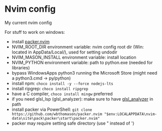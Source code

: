 # Nvim config

My current nvim config

For stuff to work on windows:

- install [packer.nvim](https://github.com/wbthomason/packer.nvim)
- NVIM_ROOT_DIR environment variable: nvim config root dir (Win: located in AppData/Local/), used for setting undodir
- NVIM_MASON_INSTALL environment variable: install location
- NVIM_PYTHON environment variable: path to python.exe (needed for libraries)
- bypass WindowsApps python3 running the Microsoft Store (might need a python3.cmd -> py/python)
- install npm: ```choco install -y --force nodejs-lts ```
- install ripgrep: ```choco install ripgrep```
- have a C compiler, ```choco install mingw``` preferred
- if you need glsl_lsp (glsl_analyzer): make sure to have [glsl_analyzer](https://github.com/nolanderc/glsl_analyzer) in path
- install packer via PowerShell: ```git clone https://github.com/wbthomason/packer.nvim "$env:LOCALAPPDATA\nvim-data\site\pack\packer\start\packer.nvim"```
- packer may require setting safe directory (use " instead of ')
